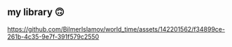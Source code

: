 ## my library 🙃

https://github.com/BilmerIslamov/world_time/assets/142201562/f34899ce-261b-4c35-9e7f-391f579c2550
